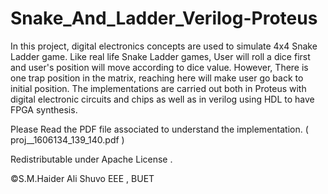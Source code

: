 # Snake_And_Ladder_Verilog-Proteus
In this project, digital electronics concepts are used to simulate 4x4 Snake Ladder game. Like real life Snake Ladder games, User will roll a dice first and user's position will move according to dice value. However, There is one trap position in the matrix, reaching here will make user go back to initial position.
The implementations are carried out both in Proteus with digital electronic circuits and chips as well as in verilog using HDL to have FPGA synthesis.

Please Read the PDF file associated to understand the implementation. ( proj__1606134_139_140.pdf )

Redistributable under Apache License .

©S.M.Haider Ali Shuvo EEE , BUET
